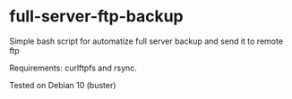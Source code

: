 # full-server-ftp-backup
Simple bash script for automatize full server backup and send it to remote ftp

Requirements: curlftpfs and rsync.

Tested on Debian 10 (buster)

